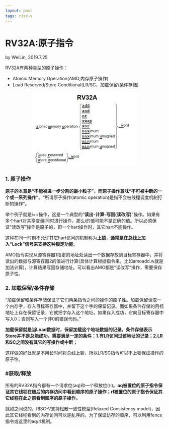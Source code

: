 ```yaml
---
layout: post
tags: risc-v
---
```


# RV32A:原子指令
by WeiLin, 2019.7.25

RV32A有两种类型的原子操作：
- Atomic Memory Operation(AMO,内存原子操作)
- Load Reserved/Store Conditional(LR/SC，加载保留/条件存储)

<center><img src="image/RV32A.jpg"></center>

### 1. 原子操作
**原子的本意是“不能被进一步分割的最小粒子”，而原子操作意味“不可被中断的一个或一系列操作”**。“所谓原子操作(atomic operation)是指不会被线程调度机制打断的操作”。

举个例子就是i++操作，这是一个典型的“**读出-计算-写回(读改写)**”操作。如果有多个hart对共享变量i同时进行操作，那么i的值可能不是正确的值。所以必须保证“读改写”操作是原子的，即一个hart操作时，其它hart不能操作。

这种在同一时刻不允许其它hart访问的机制称为**上锁**，**通常是在总线上加入“Lock”信号来支持这种锁定功能**。

AMO指令实现从源寄存器1指定的地址处读出一个数据存放到目标寄存器中，并将读出的数据与源寄存器2的值进行计算(具体计算根据指令来，比如amoadd.w就是加法计算)，计算结果写回存储地址。可以看出AMO都是“读改写”操作，需要保存原子性。

### 2. 加载保留/条件存储

“加载保留和条件存储保证了它们两条指令之间的操作的原子性。加载保留读取一个内存字，存入目标寄存器中，并留下这个字的保留记录。而如果条件存储的目标地址上存在保留记录，它就把字存入这个地址。如果存入成功，它向目标寄存器中写入0；否则写入一个非0的错误代码。”

**加载保留就是当Load数据时，保留加载这个地址数据的记录。条件存储表示Store并不是总能成功，需要满足一定的条件：1.有LR访问过该地址的记录；2.LR和SC之间没有其它的写操作或中断；**

这样做的好处就是不用长时间将总线上锁，所以LR/SC指令可以不上锁保证操作的原子性。

### #获取/释放

所有的RV32A指令都有一个请求位(aq)和一个释放位(rl)。**aq被置位的原子指令保证其它线程在随后的内存访问中看到顺序的原子操作；rl被置位的原子指令保证其它线程在此之前看到顺序的原子操作。**

就如之间说的，RISC-V支持松散一致性模型(Relaxed Consistency model)，因此其它线程看到的内存访问可以是乱序的。为了保证访存的顺序，可以利用fence指令或这里的aq/rl机制。



